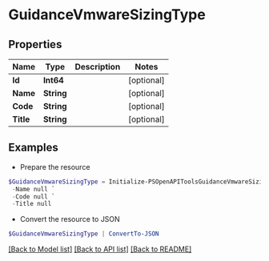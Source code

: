 # GuidanceVmwareSizingType
## Properties

Name | Type | Description | Notes
------------ | ------------- | ------------- | -------------
**Id** | **Int64** |  | [optional] 
**Name** | **String** |  | [optional] 
**Code** | **String** |  | [optional] 
**Title** | **String** |  | [optional] 

## Examples

- Prepare the resource
```powershell
$GuidanceVmwareSizingType = Initialize-PSOpenAPIToolsGuidanceVmwareSizingType  -Id null `
 -Name null `
 -Code null `
 -Title null
```

- Convert the resource to JSON
```powershell
$GuidanceVmwareSizingType | ConvertTo-JSON
```

[[Back to Model list]](../README.md#documentation-for-models) [[Back to API list]](../README.md#documentation-for-api-endpoints) [[Back to README]](../README.md)

